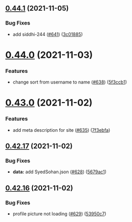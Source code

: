 ## [0.44.1](https://github.com/EddieHubCommunity/LinkFree/compare/v0.44.0...v0.44.1) (2021-11-05)


### Bug Fixes

* add siddhi-244 ([#641](https://github.com/EddieHubCommunity/LinkFree/issues/641)) ([3c01885](https://github.com/EddieHubCommunity/LinkFree/commit/3c0188547875a0ba14e4c998ea63ab063f26b242))



# [0.44.0](https://github.com/EddieHubCommunity/LinkFree/compare/v0.43.0...v0.44.0) (2021-11-03)


### Features

* change sort from username to name ([#638](https://github.com/EddieHubCommunity/LinkFree/issues/638)) ([5f3ccb1](https://github.com/EddieHubCommunity/LinkFree/commit/5f3ccb141002373cfcb97acb648956a81e95b244))



# [0.43.0](https://github.com/EddieHubCommunity/LinkFree/compare/v0.42.17...v0.43.0) (2021-11-02)


### Features

* add meta description for site ([#635](https://github.com/EddieHubCommunity/LinkFree/issues/635)) ([7f3ebfa](https://github.com/EddieHubCommunity/LinkFree/commit/7f3ebfaa2f1b12e919193ada1e0d301759ef66aa))



## [0.42.17](https://github.com/EddieHubCommunity/LinkFree/compare/v0.42.16...v0.42.17) (2021-11-02)


### Bug Fixes

* **data:** add SyedSohan.json ([#628](https://github.com/EddieHubCommunity/LinkFree/issues/628)) ([5679ac1](https://github.com/EddieHubCommunity/LinkFree/commit/5679ac17687ab857630829f6e08c96bf870cee1d))



## [0.42.16](https://github.com/EddieHubCommunity/LinkFree/compare/v0.42.15...v0.42.16) (2021-11-02)


### Bug Fixes

* profile picture not loading ([#629](https://github.com/EddieHubCommunity/LinkFree/issues/629)) ([53950c7](https://github.com/EddieHubCommunity/LinkFree/commit/53950c7883add9e5fb732cd63f05f12e086d34d4))



